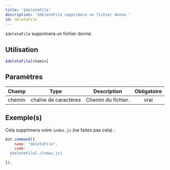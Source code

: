 ```yaml
---
title: '$deleteFile'
description: '$deleteFile supprimera un fichier donné.'
id: deleteFile
---
```


`$deleteFile` supprimera un fichier donné.

## Utilisation

```php
$deleteFile[chemin]
```

## Paramètres

| Champ  | Type                 | Description        | Obligatoire |
| ------ | -------------------- | ------------------ |:-----------:|
| chemin | chaîne de caractères | Chemin du fichier. |    vrai     |

## Exemple(s)

Cela supprimera votre `index.js` (ne faites pas cela) :

```javascript
bot.command({
    name: "deleteFile",
    code: `
  $deleteFile[./index.js]
  `
});
```